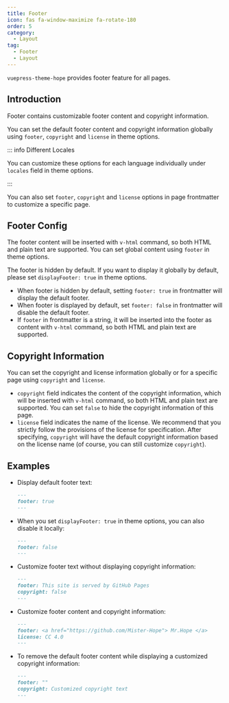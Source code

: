 ```yaml
---
title: Footer
icon: fas fa-window-maximize fa-rotate-180
order: 5
category:
  - Layout
tag:
  - Footer
  - Layout
---
```


`vuepress-theme-hope` provides footer feature for all pages.

<!-- more -->

## Introduction

Footer contains customizable footer content and copyright information.

You can set the default footer content and copyright information globally using `footer`, `copyright` and `license` in theme options.

::: info Different Locales

You can customize these options for each language individually under `locales` field in theme options.

:::

You can also set `footer`, `copyright` and `license` options in page frontmatter to customize a specific page.

## Footer Config

The footer content will be inserted with `v-html` command, so both HTML and plain text are supported. You can set global content using `footer` in theme options.

The footer is hidden by default. If you want to display it globally by default, please set `displayFooter: true` in theme options.

- When footer is hidden by default, setting `footer: true` in frontmatter will display the default footer.
- When footer is displayed by default, set `footer: false` in frontmatter will disable the default footer.
- If `footer` in frontmatter is a string, it will be inserted into the footer as content with `v-html` command, so both HTML and plain text are supported.

## Copyright Information

You can set the copyright and license information globally or for a specific page using `copyright` and `license`.

- `copyright` field indicates the content of the copyright information, which will be inserted with `v-html` command, so both HTML and plain text are supported. You can set `false` to hide the copyright information of this page.
- `license` field indicates the name of the license. We recommend that you strictly follow the provisions of the license for specification. After specifying, `copyright` will have the default copyright information based on the license name (of course, you can still customize `copyright`).

## Examples

- Display default footer text:

  ```md
  ---
  footer: true
  ---
  ```

- When you set `displayFooter: true` in theme options, you can also disable it locally:

  ```md
  ---
  footer: false
  ---
  ```

- Customize footer text without displaying copyright information:

  ```md
  ---
  footer: This site is served by GitHub Pages
  copyright: false
  ---
  ```

- Customize footer content and copyright information:

  ```md
  ---
  footer: <a href="https://github.com/Mister-Hope"> Mr.Hope </a>
  license: CC 4.0
  ---
  ```

- To remove the default footer content while displaying a customized copyright information:

  ```md
  ---
  footer: ""
  copyright: Customized copyright text
  ---
  ```
